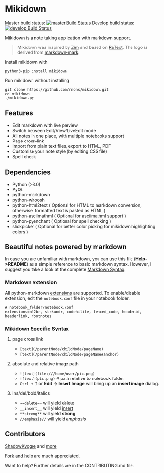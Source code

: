 # Mikidown

Master build status: [![master Build Status](https://travis-ci.org/ShadowKyogre/mikidown.svg?branch=master)](https://travis-ci.org/ShadowKyogre/mikidown)
Develop build status: [![develop Build Status](https://travis-ci.org/ShadowKyogre/mikidown.svg?branch=develop)](https://travis-ci.org/ShadowKyogre/mikidown)

Mikidown is a note taking application with markdown support.

> Mikidown was inspired by [Zim] and based on [ReText]. The logo is derived from [markdown-mark].

Install mikidown with
 
    python3-pip install mikidown

Run mikidown without installing

    git clone https://github.com/rnons/mikidown.git
    cd mikidown
    ./mikidown.py

## Features 

- Edit markdown with live preview
- Switch between Edit/View/LiveEdit mode
- All notes in one place, with multiple notebooks support
- Page cross-link
- Import from plain text files, export to HTML, PDF
- Customise your note style (by editing CSS file)
- Spell check

## Dependencies

- Python (>3.0)
- PyQt
- python-markdown
- python-whoosh
- python-html2text ( Optional for HTML to markdown conversion, otherwise, formatted text is pasted as HTML )
- python-asciimathml ( Optional for asciimathml support )
- python-pyenchant ( Optional for spell checking )
- slickpicker ( Optional for better color picking for mikidown highlighting colors )

## Beautiful notes powered by markdown

In case you are unfamiliar with markdown, you can use this file (**Help->README**) as a simple reference to basic markdown syntax. However, I suggest you take a look at the complete [Markdown Syntax].

### Markdown extension

All python-markdown [extensions] are supported. To enable/disable extension, edit the `notebook.conf` file in your notebook folder.

    # notebook_folder/notebook.conf
    extensions=nl2br, strkundr, codehilite, fenced_code, headerid, headerlink, footnotes

### Mikidown Specific Syntax

1.  page cross link
    - `[text](/parentNode/childNode/pageName)`
    - `[text](/parentNode/childNode/pageName#anchor)`


2.  absolute and relative image path 
    - `![text](file:///home/user/pic.png)` 
    - `![text](pic.png)`     # path relative to notebook folder
    - `Ctrl + I` or **Edit -> Insert Image** will bring up an **insert image** dialog.

3.  ins/del/bold/italics
    - `~~delete~~`  will yield <del>delete</del>
    - `__insert__` will yield <ins>insert</ins>
    - `**strong**` will yield <strong>strong</strong>
    - `//emphasis//` will yield <em>emphasis</em>

## Contributors

[ShadowKyogre] and [more](https://github.com/rnons/mikidown/graphs/contributors)

[Fork and help] are much appreciated.

[markdown-mark]: https://github.com/dcurtis/markdown-mark
[Zim]: http://zim-wiki.org/
[ReText]: http://sourceforge.net/p/retext/
[Markdown Syntax]: http://daringfireball.net/projects/markdown/syntax
[Fork and help]: https://github.com/rnons/mikidown
[ShadowKyogre]: https://github.com/ShadowKyogre
[extensions]: http://pythonhosted.org/Markdown/extensions/index.html

Want to help? Further details are in the CONTRIBUTING.md file.
